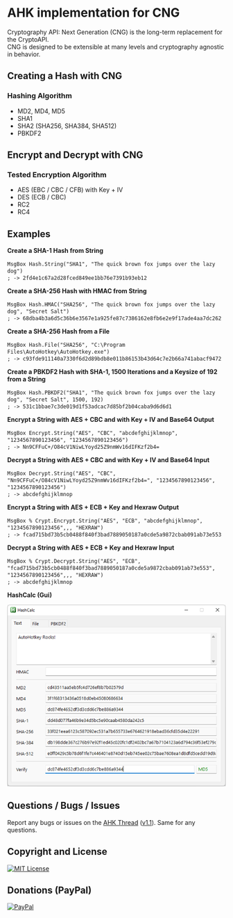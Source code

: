 # AHK implementation for CNG
Cryptography API: Next Generation (CNG) is the long-term replacement for the CryptoAPI.  
CNG is designed to be extensible at many levels and cryptography agnostic in behavior.


## Creating a Hash with CNG

### Hashing Algorithm
* MD2, MD4, MD5
* SHA1
* SHA2 (SHA256, SHA384, SHA512)
* PBKDF2


## Encrypt and Decrypt with CNG

### Tested Encryption Algorithm
* AES (EBC / CBC / CFB) with Key + IV
* DES (ECB / CBC)
* RC2
* RC4



## Examples

**Create a SHA-1 Hash from String**
```AutoHotkey
MsgBox Hash.String("SHA1", "The quick brown fox jumps over the lazy dog")
; -> 2fd4e1c67a2d28fced849ee1bb76e7391b93eb12
```

**Create a SHA-256 Hash with HMAC from String**
```AutoHotkey
MsgBox Hash.HMAC("SHA256", "The quick brown fox jumps over the lazy dog", "Secret Salt")
; -> 68dba4b3a6d5c36b6e3567e1a925fe87c7386162e8fb6e2e9f17ade4aa7dc262
```

**Create a SHA-256 Hash from a File**
```AutoHotkey
MsgBox Hash.File("SHA256", "C:\Program Files\AutoHotkey\AutoHotkey.exe")
; -> c93fde911140a7330f6d2d89bdb8e011b86153b43d64c7e2b66a741abacf9472
```

**Create a PBKDF2 Hash with SHA-1, 1500 Iterations and a Keysize of 192 from a String**
```AutoHotkey
MsgBox Hash.PBKDF2("SHA1", "The quick brown fox jumps over the lazy dog", "Secret Salt", 1500, 192)
; -> 531c1bbae7c3de019d1f53adcac7d85bf2b04caba9d6d6d1
```

**Encrypt a String with AES + CBC and with Key + IV and Base64 Output**
```AutoHotkey
MsgBox Encrypt.String("AES", "CBC", "abcdefghijklmnop", "1234567890123456", "1234567890123456")
; -> Nn9CFFuC+/O84cV1NiwLYoyd25Z9nmWv16dIFKzf2b4=
```

**Decrypt a String with AES + CBC and with Key + IV and Base64 Input**
```AutoHotkey
MsgBox Decrypt.String("AES", "CBC", "Nn9CFFuC+/O84cV1NiwLYoyd25Z9nmWv16dIFKzf2b4=", "1234567890123456", "1234567890123456")
; -> abcdefghijklmnop
```

**Encrypt a String with AES + ECB + Key and Hexraw Output**
```AutoHotkey
MsgBox % Crypt.Encrypt.String("AES", "ECB", "abcdefghijklmnop", "1234567890123456",,, "HEXRAW")
; -> fcad715bd73b5cb0488f840f3bad7889050187a0cde5a9872cbab091ab73e553
```

**Decrypt a String with AES + ECB + Key and Hexraw Input**
```AutoHotkey
MsgBox % Crypt.Decrypt.String("AES", "ECB", "fcad715bd73b5cb0488f840f3bad7889050187a0cde5a9872cbab091ab73e553", "1234567890123456",,, "HEXRAW")
; -> abcdefghijklmnop
```

**HashCalc (Gui)**

[![HashCalc](https://raw.githubusercontent.com/jNizM/HashCalc/master/img/HashCalc_01.png)](https://github.com/jNizM/HashCalc)


## Questions / Bugs / Issues
Report any bugs or issues on the [AHK Thread](https://www.autohotkey.com/boards/viewtopic.php?f=6&t=96117) ([v1.1](https://www.autohotkey.com/boards/viewtopic.php?f=6&t=23413)). Same for any questions.


## Copyright and License
[![MIT License](https://img.shields.io/github/license/jNizM/AHK_CNG.svg?style=flat-square&color=C3D69B)](LICENSE)


## Donations (PayPal)
[![PayPal](https://img.shields.io/badge/paypal-donate-B2A2C7.svg?style=flat-square)](https://www.paypal.me/smithz)